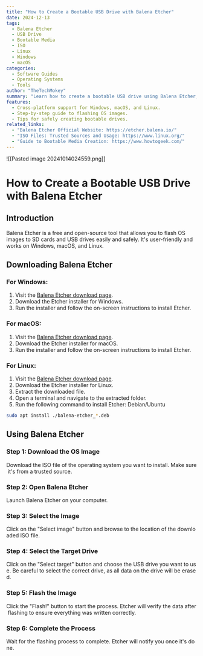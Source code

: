 ```yaml
---
title: "How to Create a Bootable USB Drive with Balena Etcher"
date: 2024-12-13
tags:
  - Balena Etcher
  - USB Drive
  - Bootable Media
  - ISO
  - Linux
  - Windows
  - macOS
categories:
  - Software Guides
  - Operating Systems
  - Tools
author: "TheTechMokey"
summary: "Learn how to create a bootable USB drive using Balena Etcher, a user-friendly tool for flashing OS images to SD cards and USB drives."
features:
  - Cross-platform support for Windows, macOS, and Linux.
  - Step-by-step guide to flashing OS images.
  - Tips for safely creating bootable drives.
related_links:
  - "Balena Etcher Official Website: https://etcher.balena.io/"
  - "ISO Files: Trusted Sources and Usage: https://www.linux.org/"
  - "Guide to Bootable Media Creation: https://www.howtogeek.com/"
---
```



![[Pasted image 20241014024559.png]]
# How to Create a Bootable USB Drive with Balena Etcher

## Introduction
Balena Etcher is a free and open-source tool that allows you to flash OS images to SD cards and USB drives easily and safely. It's user-friendly and works on Windows, macOS, and Linux.

## Downloading Balena Etcher

### For Windows:
1. Visit the [Balena Etcher download page](https://etcher.balena.io/#download-etcher).
2. Download the Etcher installer for Windows.
3. Run the installer and follow the on-screen instructions to install Etcher.

### For macOS:
1. Visit the [Balena Etcher download page](https://etcher.balena.io/#download-etcher).
2. Download the Etcher installer for macOS.
3. Run the installer and follow the on-screen instructions to install Etcher.

### For Linux:
1. Visit the [Balena Etcher download page](https://etcher.balena.io/#download-etcher).
2. Download the Etcher installer for Linux.
3. Extract the downloaded file.
4. Open a terminal and navigate to the extracted folder.
5. Run the following command to install Etcher:
Debian/Ubuntu
```bash
sudo apt install ./balena-etcher_*.deb
```
## Using Balena Etcher

### Step 1: Download the OS Image

Download the ISO file of the operating system you want to install. Make sure it's from a trusted source.

### Step 2: Open Balena Etcher

Launch Balena Etcher on your computer.

### Step 3: Select the Image

Click on the "Select image" button and browse to the location of the downloaded ISO file.

### Step 4: Select the Target Drive

Click on the "Select target" button and choose the USB drive you want to use. Be careful to select the correct drive, as all data on the drive will be erased.

### Step 5: Flash the Image

Click the "Flash!" button to start the process. Etcher will verify the data after flashing to ensure everything was written correctly.

### Step 6: Complete the Process

Wait for the flashing process to complete. Etcher will notify you once it's done.